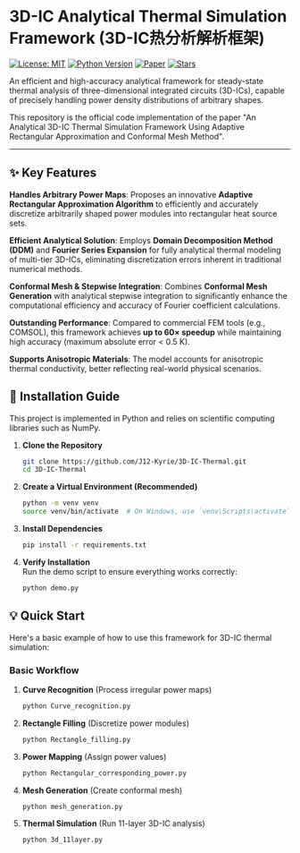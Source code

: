 # 3D-IC Analytical Thermal Simulation Framework (3D-IC热分析解析框架)

[![License: MIT](https://img.shields.io/badge/License-MIT-yellow.svg)](https://opensource.org/licenses/MIT)
[![Python Version](https://img.shields.io/badge/python-3.8%2B-blue.svg)](https://www.python.org/downloads/)
[![Paper](https://img.shields.io/badge/paper-TVLSI'25-b31b1b.svg)](https://ieeexplore.ieee.org/xpl/RecentIssue.jsp?punumber=9444)
[![Stars](https://img.shields.io/github/stars/leonchenucr/AnalyticalThermal3DIC?style=social)](https://github.com/leonchenucr/AnalyticalThermal3DIC/stargazers) 

An efficient and high-accuracy analytical framework for steady-state thermal analysis of three-dimensional integrated circuits (3D-ICs), capable of precisely handling power density distributions of arbitrary shapes.

This repository is the official code implementation of the paper "An Analytical 3D-IC Thermal Simulation Framework Using Adaptive Rectangular Approximation and Conformal Mesh Method".

---

## ✨ Key Features  

**Handles Arbitrary Power Maps**: Proposes an innovative **Adaptive Rectangular Approximation Algorithm** to efficiently and accurately discretize arbitrarily shaped power modules into rectangular heat source sets.  

**Efficient Analytical Solution**: Employs **Domain Decomposition Method (DDM)** and **Fourier Series Expansion** for fully analytical thermal modeling of multi-tier 3D-ICs, eliminating discretization errors inherent in traditional numerical methods.  

**Conformal Mesh & Stepwise Integration**: Combines **Conformal Mesh Generation** with analytical stepwise integration to significantly enhance the computational efficiency and accuracy of Fourier coefficient calculations.  

**Outstanding Performance**: Compared to commercial FEM tools (e.g., COMSOL), this framework achieves **up to 60× speedup** while maintaining high accuracy (maximum absolute error < 0.5 K).  

**Supports Anisotropic Materials**: The model accounts for anisotropic thermal conductivity, better reflecting real-world physical scenarios.


## 🚀 Installation Guide  

This project is implemented in Python and relies on scientific computing libraries such as NumPy.  

1. **Clone the Repository**  
    ```bash
    git clone https://github.com/J12-Kyrie/3D-IC-Thermal.git  
    cd 3D-IC-Thermal  
    ```  

2. **Create a Virtual Environment (Recommended)**  
    ```bash
    python -m venv venv  
    source venv/bin/activate  # On Windows, use `venv\Scripts\activate`  
    ```  

3. **Install Dependencies**  
    ```bash
    pip install -r requirements.txt  
    ```  

4. **Verify Installation**  
    Run the demo script to ensure everything works correctly:  
    ```bash
    python demo.py  
    ```  

## 💡 Quick Start

Here's a basic example of how to use this framework for 3D-IC thermal simulation:

### Basic Workflow
1. **Curve Recognition** (Process irregular power maps)
   ```bash
   python Curve_recognition.py
   ```

2. **Rectangle Filling** (Discretize power modules)
   ```bash
   python Rectangle_filling.py
   ```

3. **Power Mapping** (Assign power values)
   ```bash
   python Rectangular_corresponding_power.py
   ```

4. **Mesh Generation** (Create conformal mesh)
   ```bash
   python mesh_generation.py
   ```

5. **Thermal Simulation** (Run 11-layer 3D-IC analysis)
   ```bash
   python 3d_11layer.py
   ```
